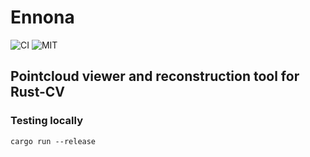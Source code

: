 # Ennona

![CI][btl] ![MIT][li]

[btl]: https://github.com/schweeble/ennona/workflows/CI/badge.svg
[li]: https://img.shields.io/badge/license-MIT-blue

## Pointcloud viewer and reconstruction tool for Rust-CV

### Testing locally

`cargo run --release`

